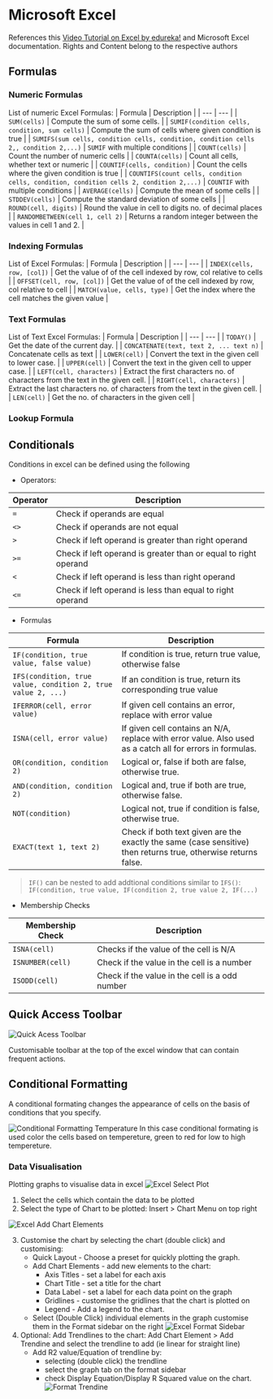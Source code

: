 # Microsoft Excel
References this [Video Tutorial on Excel by edureka!](https://www.youtube.com/watch?v=RdTozKPY_OQ) 
and Microsoft Excel documentation.
Rights and Content belong to the respective authors

## Formulas
### Numeric Formulas
List of numeric Excel Formulas:
| Formula | Description |
| --- | --- |
| `SUM(cells)` | Compute the sum of some cells. |
| `SUMIF(condition cells, condition, sum cells)` | Compute the sum of cells where given condition is true |
| `SUMIFS(sum cells, condition cells, condition, condition cells 2,, condition 2,...)` | `SUMIF` with multiple conditions |
| `COUNT(cells)` | Count the number of numeric cells  |
| `COUNTA(cells)` | Count all cells, whether text or numeric |
| `COUNTIF(cells, condition)` | Count the cells where the given condition is true |
| `COUNTIFS(count cells, condition cells, condition, condition cells 2, condition 2,...)` | `COUNTIF` with multiple conditions |
| `AVERAGE(cells)` | Compute the mean of some cells |
| `STDDEV(cells)` | Compute the standard deviation of some cells |
| `ROUND(cell, digits)` | Round the value in cell to digits no. of decimal places |
| `RANDOMBETWEEN(cell 1, cell 2)` | Returns a random integer between the values in cell 1 and 2. |

### Indexing Formulas
List of Excel Formulas:
| Formula | Description |
| --- | --- |
| `INDEX(cells, row, [col])` | Get the value of of the cell indexed by row, col relative to cells |
| `OFFSET(cell, row, [col])` | Get the value of of the cell indexed by row, col relative to cell |
| `MATCH(value, cells, type)` | Get the index where the cell matches the given value |

### Text Formulas
List of Text Excel Formulas:
| Formula | Description |
| --- | --- |
| `TODAY()` | Get the date of the current day. |
| `CONCATENATE(text, text 2, ... text n)` | Concatenate cells as text |
| `LOWER(cell)` | Convert the text in the given cell to lower case. |
| `UPPER(cell)` | Convert the text in the given cell to upper case. |
| `LEFT(cell, characters)` | Extract the first characters no. of characters from the text in the given cell. |
| `RIGHT(cell, characters)` | Extract the last characters no. of characters from the text in the given cell. |
| `LEN(cell)` | Get the no. of characters in the given cell |

### Lookup Formula

## Conditionals
Conditions in excel can be defined using the following
- Operators:

| Operator | Description |
| --- | --- |
| `=` | Check if operands are equal |
| `<>` | Check if operands are not equal |
| `>` | Check if left operand is greater than right operand |
| `>=` | Check if left operand is greater than or equal to right operand |
| `<` | Check if left operand is less than right operand |
| `<=` | Check if left operand is less than equal to right operand |

- Formulas

| Formula | Description |
| --- | --- |
| `IF(condition, true value, false value)` | If condition is true, return true value, otherwise false |
| `IFS(condition, true value, condition 2, true value 2, ...)` | If an condition is true, return its corresponding true value |
| `IFERROR(cell, error value)` | If given cell contains an error, replace with error value |
| `ISNA(cell, error value)` | If given cell contains an N/A, replace with error value. Also used as a catch all for errors in formulas. |
| `OR(condition, condition 2)` | Logical or, false if both are false, otherwise true. |
| `AND(condition, condition 2)` | Logical and, true if both are true, otherwise false. |
| `NOT(condition)` | Logical not, true if condition is false, otherwise true. |
| `EXACT(text 1, text 2)` | Check if both text given are the exactly the same (case sensitive) then returns true,  otherwise returns false. |

> `IF()` can be nested to add addtional conditions similar to `IFS()`: 
> `IF(condition, true value, IF(condition 2, true value 2, IF(...)`

- Membership Checks

| Membership Check | Description |
| --- | --- |
| `ISNA(cell)` | Checks if the value of the cell is N/A |
| `ISNUMBER(cell)` | Check if the value in the cell is a number |
| `ISODD(cell)` | Check if the value in the cell is a odd number |

## Quick Access Toolbar
![Quick Acess Toolbar](./assets/excel_quick_access_toolbar.png)

Customisable toolbar at the top of the excel window that can contain frequent actions.

## Conditional Formatting
A conditional formating  changes the appearance of cells on the basis of conditions that you specify. 

![Conditional Formatting Temperature](./assets/excel_conditional_formatting.png)
In this case conditional formating is used color the cells based on
tempereture, green to red for low to high tempereture.


### Data Visualisation
Plotting graphs to visualise data in excel
![Excel Select Plot](./assets/excel_select_plot.png)
1. Select the cells which contain the data to be plotted
2. Select the type of Chart to be plotted: Insert > Chart Menu on top right

![Excel Add Chart Elements](./assets/excel_add_plot_elements.png)

3. Customise the chart by selecting the chart (double click) and customising: 
    - Quick Layout - Choose a preset for quickly plotting the graph.
    - Add Chart Elements - add new elements to the chart:
        - Axis Titles - set a label for each axis
        - Chart Title - set a title for the chart 
        - Data Label - set a label for each data point on the graph
        - Gridlines - customise the gridlines that the chart is plotted on
        - Legend - Add a legend to the chart.
    - Select (Double Click) individual elements in the graph customise them
        in the Format sidebar on the right
        ![Excel Format Sidebar](./assets/excel_format_sidebar.png)
4. Optional: Add Trendlines to the chart: Add Chart Element > Add Trendine and 
    select the trendline to add (ie linear for straight line)
    - Add R2 value/Equation of trendline by:
        - selecting (double click) the trendline
        - select the graph tab on the format sidebar
        - check Display Equation/Display R Squared value on the chart.
        ![Format Trendine](./assets/excel_format_trendline.png)


